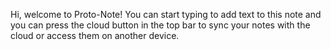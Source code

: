 Hi, welcome to Proto-Note! You can start typing to add text to this note and you can press the cloud button in the top bar to sync your notes with the cloud or access them on another device.
